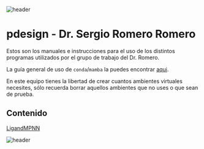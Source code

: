 

![header](/Tutoriales-IFC/assets/header.png)

# pdesign - Dr. Sergio Romero Romero

Estos son los manuales e instrucciones para el uso de los distintos programas utilizados por el grupo de trabajo del Dr. Romero.


La guía general de uso de `conda`/`mamba` la puedes encontrar [aqui](https://ubmi-ifc.github.io/Tutoriales-IFC/manuales/usuarios_ubmi/conda_ambientes_virtuales).

En este equipo tienes la libertad de crear cuantos ambientes virtuales necesites, sólo
recuerda borrar aquellos ambientes que no uses o que sean de prueba.


## Contenido

[ LigandMPNN](https://ubmi-ifc.github.io/Tutoriales-IFC/manuales/equipos_ubmi/pdesign/ligandmpnn)

![header](/Tutoriales-IFC/assets/header.png)

